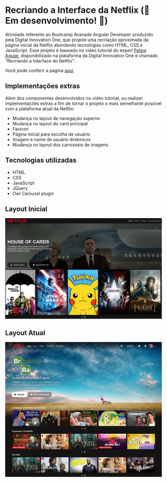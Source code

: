 # Recriando a Interface da Netflix (:construction: Em desenvolvimento! :construction:)

Atividade referente ao Bootcamp Avanade Angular Developer produzido pela Digital Innovation One, que propõe uma recriação aproximada da página inicial da Netflix abordando tecnologias como HTML, CSS e JavaScript. Esse projeto é baseado no vídeo tutorial do expert [Felipe Aguiar](https://www.linkedin.com/in/felipe-aguiar-047/), disponibilizado na plataforma da Digital Innovation One e chamado "Recriando a Interface do Netflix".

Você pode conferir a página [aqui](https://lucaxfelis.github.io/netflix-interface/).

## Implementações extras

Além dos componentes desenvolvidos no vídeo tutorial, eu realizei implementações extras a fim de tornar o projeto o mais semelhante possível com a plataforma atual da Netflix:

* Mudança no layout de navegação superior
* Mudança no layout do card principal
* Favicon
* Página inicial para escolha de usuário
* Imagem e nome de usuário dinâmicos
* Mudança no layout dos carrosséis de imagens

## Tecnologias utilizadas
* HTML
* CSS
* JavaScript
* JQuery
* Owl Carousel plugin

## Layout Inicial

![first layout](./img/layouts/first_layout.png)

## Layout Atual

![actual layout](./img/layouts/actual_layout.png)
